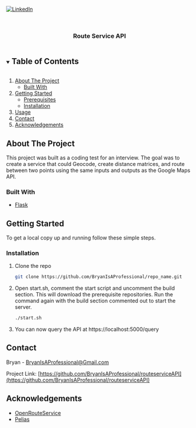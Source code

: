 [![LinkedIn][linkedin-shield]][linkedin-url]



<!-- PROJECT LOGO -->
<br />
<p align="center">
  <a href="https://github.com/BryanIsAProfessional/routeserviceAPI">
  </a>

  <h3 align="center">Route Service API</h3>
</p>



<!-- TABLE OF CONTENTS -->
<details open="open">
  <summary><h2 style="display: inline-block">Table of Contents</h2></summary>
  <ol>
    <li>
      <a href="#about-the-project">About The Project</a>
      <ul>
        <li><a href="#built-with">Built With</a></li>
      </ul>
    </li>
    <li>
      <a href="#getting-started">Getting Started</a>
      <ul>
        <li><a href="#prerequisites">Prerequisites</a></li>
        <li><a href="#installation">Installation</a></li>
      </ul>
    </li>
    <li><a href="#usage">Usage</a></li>
    <li><a href="#contact">Contact</a></li>
    <li><a href="#acknowledgements">Acknowledgements</a></li>
  </ol>
</details>



<!-- ABOUT THE PROJECT -->
## About The Project

This project was built as a coding test for an interview. The goal was to create a service that could Geocode, create distance matrices, and route between two points using the same inputs and outputs as the Google Maps API. 


### Built With

* [Flask](https://pypi.org/project/Flask/)



<!-- GETTING STARTED -->
## Getting Started

To get a local copy up and running follow these simple steps.

### Installation

1. Clone the repo
   ```sh
   git clone https://github.com/BryanIsAProfessional/repo_name.git
   ```
2. Open start.sh, comment the start script and uncomment the build section. This will download the prerequisite repositories. Run the command again with the build section commented out to start the server.
   ```sh
   ./start.sh
   ```   
3. You can now query the API at https://localhost:5000/query



<!-- CONTACT -->
## Contact

Bryan - BryanIsAProfessional@Gmail.com

Project Link: [https://github.com/BryanIsAProfessional/routeserviceAPI](https://github.com/BryanIsAProfessional/routeserviceAPI)



<!-- ACKNOWLEDGEMENTS -->
## Acknowledgements

* [OpenRouteService](https://openrouteservice.org/)
* [Pelias](https://www.pelias.io/)





<!-- MARKDOWN LINKS & IMAGES -->
<!-- https://www.markdownguide.org/basic-syntax/#reference-style-links -->
[linkedin-shield]: https://img.shields.io/badge/-LinkedIn-black.svg?style=for-the-badge&logo=linkedin&colorB=555
[linkedin-url]: https://linkedin.com/in/BryanIsAProfessional
